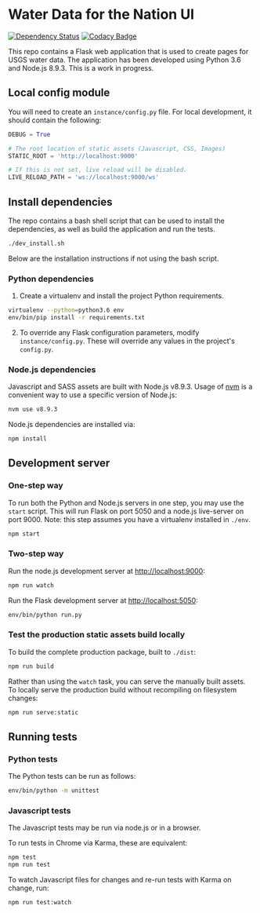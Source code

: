 # Water Data for the Nation UI

[![Dependency Status](https://gemnasium.com/badges/github.com/usgs/waterdataui.svg)](https://gemnasium.com/github.com/usgs/waterdataui)
[![Codacy Badge](https://api.codacy.com/project/badge/Grade/05497ebda0d2450bb11eba0e436f4360)](https://www.codacy.com/app/ayan/waterdataui?utm_source=github.com&amp;utm_medium=referral&amp;utm_content=usgs/waterdataui&amp;utm_campaign=Badge_Grade)

This repo contains a Flask web application that is used to create pages for
USGS water data. The application has been developed using Python 3.6 and
Node.js 8.9.3. This is a work in progress.

## Local config module

You will need to create an `instance/config.py` file. For local development,
it should contain the following:

```python
DEBUG = True

# The root location of static assets (Javascript, CSS, Images)
STATIC_ROOT = 'http://localhost:9000'

# If this is not set, live reload will be disabled.
LIVE_RELOAD_PATH = 'ws://localhost:9000/ws'
```

## Install dependencies

The repo contains a bash shell script that can be used to install the dependencies, as well as build the application and run the tests.

```bash
./dev_install.sh
```

Below are the installation instructions if not using the bash script.

### Python dependencies

1. Create a virtualenv and install the project Python requirements.

```bash
virtualenv --python=python3.6 env
env/bin/pip install -r requirements.txt
```

2. To override any Flask configuration parameters, modify `instance/config.py`.
These will override any values in the project's `config.py`.

### Node.js dependencies

Javascript and SASS assets are built with Node.js v8.9.3. Usage of
[nvm](https://github.com/creationix/nvm) is a convenient way to use a specific
version of Node.js:

```bash
nvm use v8.9.3
```

Node.js dependencies are installed via:

```bash
npm install
```

## Development server

### One-step way

To run both the Python and Node.js servers in one step, you may use the `start`
script. This will run Flask on port 5050 and a node.js live-server on port
9000. Note: this step assumes you have a virtualenv installed in `./env`.

```bash
npm start
```

### Two-step way

Run the node.js development server at
[http://localhost:9000](http://localhost:9000):

```bash
npm run watch
```

Run the Flask development server at
[http://localhost:5050](http://localhost:5050):

```bash
env/bin/python run.py
```

### Test the production static assets build locally

To build the complete production package, built to `./dist`:

```bash
npm run build
```

Rather than using the `watch` task, you can serve the manually built assets.
To locally serve the production build without recompiling on filesystem
changes:

```bash
npm run serve:static
```

## Running tests

### Python tests

The Python tests can be run as follows:

```bash
env/bin/python -m unittest
```

### Javascript tests

The Javascript tests may be run via node.js or in a browser.

To run tests in Chrome via Karma, these are equivalent:

```bash
npm test
npm run test
```

To watch Javascript files for changes and re-run tests with Karma on change,
run:

```bash
npm run test:watch
```
